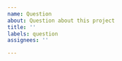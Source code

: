 ```yaml
---
name: Question
about: Question about this project
title: ''
labels: question
assignees: ''

---
```

